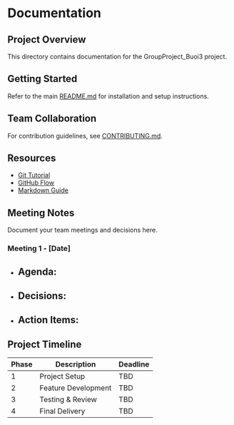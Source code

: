 # Documentation

## Project Overview
This directory contains documentation for the GroupProject_Buoi3 project.

## Getting Started
Refer to the main [README.md](../README.md) for installation and setup instructions.

## Team Collaboration
For contribution guidelines, see [CONTRIBUTING.md](../CONTRIBUTING.md).

## Resources
- [Git Tutorial](https://git-scm.com/docs/gittutorial)
- [GitHub Flow](https://guides.github.com/introduction/flow/)
- [Markdown Guide](https://www.markdownguide.org/)

## Meeting Notes
Document your team meetings and decisions here.

### Meeting 1 - [Date]
- Agenda:
  - 
- Decisions:
  - 
- Action Items:
  - 

## Project Timeline
| Phase | Description | Deadline |
|-------|-------------|----------|
| 1 | Project Setup | TBD |
| 2 | Feature Development | TBD |
| 3 | Testing & Review | TBD |
| 4 | Final Delivery | TBD |
